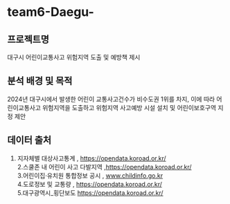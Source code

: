 # team6-Daegu-

## 프로젝트명 
대구시 어린이교통사고 위험지역 도출 및 예방책 제시

## 분석 배경 및 목적
2024년 대구시에서 발생한 어린이 교통사고건수가 비수도권 1위를 차지,
이에 따라 어린이교통사고 위험지역을 도출하고 
위험지역 사고예방 시설 설치 및 어린이보호구역 지정 제안


## 데이터 출처
1. 지자체별 대상사고통계 , https://opendata.koroad.or.kr/ <br>
2.스쿨존 내 어린이 사고 다발지역 ,https://opendata.koroad.or.kr/ <br>
3.어린이집·유치원 통합정보 공시 , www.childinfo.go.kr <br>
4.도로정보 및 교통량 , https://opendata.koroad.or.kr/ <br>
5.대구광역시_횡단보도 https://opendata.koroad.or.kr/ <br>
